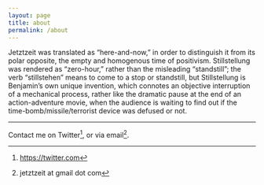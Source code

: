 ```yaml
---
layout: page
title: about
permalink: /about
---
```


Jetztzeit was translated as “here-and-now,” in order to distinguish it from its polar opposite, the empty and homogenous time of positivism. Stillstellung was rendered as “zero-hour,” rather than the misleading “standstill”; the verb “stillstehen” means to come to a stop or standstill, but Stillstellung is Benjamin’s own unique invention, which connotes an objective interruption of a mechanical process, rather like the dramatic pause at the end of an action-adventure movie, when the audience is waiting to find out if the time-bomb/missile/terrorist device was defused or not.

***

Contact me on Twitter[^1], or via email[^2].

[^1]: https://twitter.com
[^2]: jetztzeit at gmail dot com


